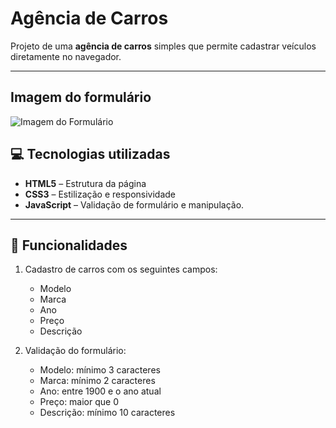 # Agência de Carros

Projeto de uma **agência de carros** simples que permite cadastrar veículos diretamente no navegador.

---

## Imagem do formulário

![Imagem do Formulário]()

## 💻 Tecnologias utilizadas

- **HTML5** – Estrutura da página  
- **CSS3** – Estilização e responsividade  
- **JavaScript** – Validação de formulário e manipulação.

---

## 📝 Funcionalidades

1. Cadastro de carros com os seguintes campos:  
   - Modelo  
   - Marca  
   - Ano  
   - Preço  
   - Descrição  

2. Validação do formulário:  
   - Modelo: mínimo 3 caracteres  
   - Marca: mínimo 2 caracteres  
   - Ano: entre 1900 e o ano atual  
   - Preço: maior que 0  
   - Descrição: mínimo 10 caracteres  



